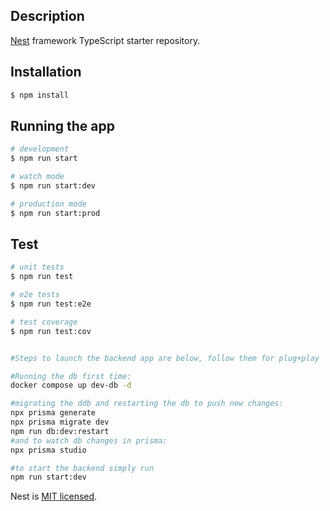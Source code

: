 ## Description

[Nest](https://github.com/nestjs/nest) framework TypeScript starter repository.

## Installation

```bash
$ npm install
```

## Running the app

```bash
# development
$ npm run start

# watch mode
$ npm run start:dev

# production mode
$ npm run start:prod
```

## Test

```bash
# unit tests
$ npm run test

# e2e tests
$ npm run test:e2e

# test coverage
$ npm run test:cov
```

```bash

#Steps to launch the backend app are below, follow them for plug+play

#Running the db first time:
docker compose up dev-db -d

#migrating the ddb and restarting the db to push new changes:
npx prisma generate
npx prisma migrate dev
npm run db:dev:restart
#and to watch db changes in prisma:
npx prisma studio

#to start the backend simply run
npm run start:dev
```

Nest is [MIT licensed](LICENSE).
